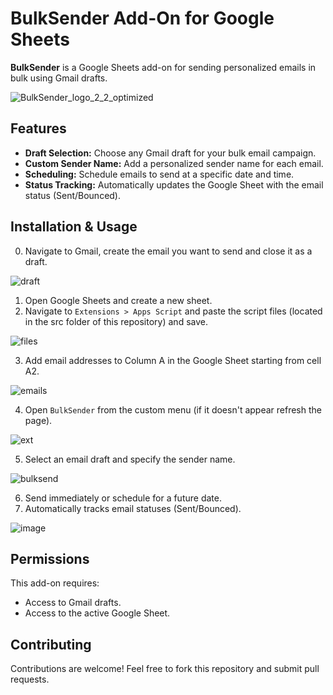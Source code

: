 # BulkSender Add-On for Google Sheets

**BulkSender** is a Google Sheets add-on for sending personalized emails in bulk using Gmail drafts.

![BulkSender_logo_2_2_optimized](https://github.com/user-attachments/assets/e1711ef5-5573-4eed-b232-ed3bd58e2737)

## Features
- **Draft Selection:** Choose any Gmail draft for your bulk email campaign.
- **Custom Sender Name:** Add a personalized sender name for each email.
- **Scheduling:** Schedule emails to send at a specific date and time.
- **Status Tracking:** Automatically updates the Google Sheet with the email status (Sent/Bounced).

## Installation & Usage
0. Navigate to Gmail, create the email you want to send and close it as a draft.

![draft](https://github.com/user-attachments/assets/39c20f4f-6831-4235-8c75-0cd7d4dcd9d2)

1. Open Google Sheets and create a new sheet.
2. Navigate to `Extensions > Apps Script` and paste the script files (located in the src folder of this repository) and save.
   
![files](https://github.com/user-attachments/assets/a6ff48c1-44d9-4e76-b02c-1e67789beca1)

3. Add email addresses to Column A in the Google Sheet starting from cell A2.

![emails](https://github.com/user-attachments/assets/29bce307-9aa1-4697-bc4c-71adca466a23)

4. Open `BulkSender` from the custom menu (if it doesn't appear refresh the page).

![ext](https://github.com/user-attachments/assets/651853ff-5297-4187-a594-3e1085696465)

5. Select an email draft and specify the sender name.

![bulksend](https://github.com/user-attachments/assets/25b00f54-0535-4d3f-b573-fc11dc3e1674)

6. Send immediately or schedule for a future date.
7. Automatically tracks email statuses (Sent/Bounced).

![image](https://github.com/user-attachments/assets/8c7bd2e0-d8c5-4248-835d-9b95503fd4a9)

## Permissions
This add-on requires:
- Access to Gmail drafts.
- Access to the active Google Sheet.

## Contributing
Contributions are welcome! Feel free to fork this repository and submit pull requests.
